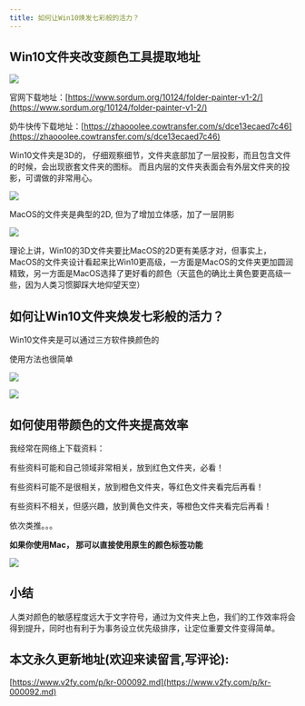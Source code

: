 ```yaml
---
title: 如何让Win10焕发七彩般的活力？
---
```




## Win10文件夹改变颜色工具提取地址

![](https://www.v2fy.com/asset/0i/jikemiji/jikemiji-md/kr-000092.assets/1240.png)

官网下载地址：[https://www.sordum.org/10124/folder-painter-v1-2/](https://www.sordum.org/10124/folder-painter-v1-2/)

奶牛快传下载地址：[https://zhaooolee.cowtransfer.com/s/dce13ecaed7c46](https://zhaooolee.cowtransfer.com/s/dce13ecaed7c46)



Win10文件夹是3D的， 仔细观察细节，文件夹底部加了一层投影，而且包含文件的时候，会出现嵌套文件夹的图标。 而且内层的文件夹表面会有外层文件夹的投影，可谓做的非常用心。

![](https://www.v2fy.com/asset/0i/jikemiji/jikemiji-md/kr-000092.assets/1240-20200808104109807.png)

MacOS的文件夹是典型的2D, 但为了增加立体感，加了一层阴影

![](https://www.v2fy.com/asset/0i/jikemiji/jikemiji-md/kr-000092.assets/1240-20200808104109912.png)

理论上讲，Win10的3D文件夹要比MacOS的2D更有美感才对，但事实上，MacOS的文件夹设计看起来比Win10更高级，一方面是MacOS的文件夹更加圆润精致，另一方面是MacOS选择了更好看的颜色（天蓝色的确比土黄色要更高级一些，因为人类习惯脚踩大地仰望天空）


## 如何让Win10文件夹焕发七彩般的活力？

Win10文件夹是可以通过三方软件换颜色的

使用方法也很简单

![](https://www.v2fy.com/asset/0i/jikemiji/jikemiji-md/kr-000092.assets/strip.gif)


![](https://www.v2fy.com/asset/0i/jikemiji/jikemiji-md/kr-000092.assets/1240-20200808104109822.png)

## 如何使用带颜色的文件夹提高效率

我经常在网络上下载资料：

有些资料可能和自己领域非常相关，放到红色文件夹，必看！

有些资料可能不是很相关，放到橙色文件夹，等红色文件夹看完后再看！

有些资料不相关，但感兴趣，放到黄色文件夹，等橙色文件夹看完后再看！

依次类推。。。

**如果你使用Mac， 那可以直接使用原生的颜色标签功能**

![](https://www.v2fy.com/asset/0i/jikemiji/jikemiji-md/kr-000092.assets/1240-20200808104109882.png)





## 小结

人类对颜色的敏感程度远大于文字符号，通过为文件夹上色，我们的工作效率将会得到提升，同时也有利于为事务设立优先级排序，让定位重要文件变得简单。
## 本文永久更新地址(欢迎来读留言,写评论):

[https://www.v2fy.com/p/kr-000092.md](https://www.v2fy.com/p/kr-000092.md)
